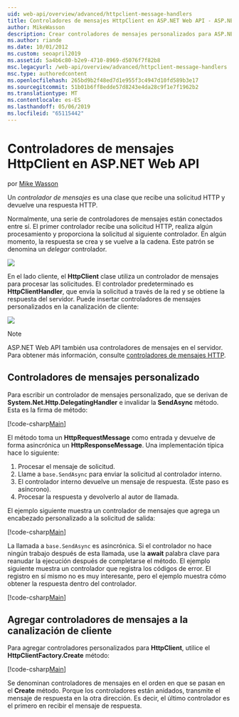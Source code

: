 ```yaml
---
uid: web-api/overview/advanced/httpclient-message-handlers
title: Controladores de mensajes HttpClient en ASP.NET Web API - ASP.NET 4.x
author: MikeWasson
description: Crear controladores de mensajes personalizados para ASP.NET Web API en ASP.NET 4.x
ms.author: riande
ms.date: 10/01/2012
ms.custom: seoapril2019
ms.assetid: 5a4b6c80-b2e9-4710-8969-d5076f7f82b8
msc.legacyurl: /web-api/overview/advanced/httpclient-message-handlers
msc.type: authoredcontent
ms.openlocfilehash: 265bd9b2f48ed7d1e955f3c4947d10fd589b3e17
ms.sourcegitcommit: 51b01b6ff8edde57d8243e4da28c9f1e7f1962b2
ms.translationtype: MT
ms.contentlocale: es-ES
ms.lasthandoff: 05/06/2019
ms.locfileid: "65115442"
---
```

# <a name="httpclient-message-handlers-in-aspnet-web-api"></a>Controladores de mensajes HttpClient en ASP.NET Web API

por [Mike Wasson](https://github.com/MikeWasson)

Un *controlador de mensajes* es una clase que recibe una solicitud HTTP y devuelve una respuesta HTTP.

Normalmente, una serie de controladores de mensajes están conectados entre sí. El primer controlador recibe una solicitud HTTP, realiza algún procesamiento y proporciona la solicitud al siguiente controlador. En algún momento, la respuesta se crea y se vuelve a la cadena. Este patrón se denomina un *delegar* controlador.

![](httpclient-message-handlers/_static/image1.png)

En el lado cliente, el **HttpClient** clase utiliza un controlador de mensajes para procesar las solicitudes. El controlador predeterminado es **HttpClientHandler**, que envía la solicitud a través de la red y se obtiene la respuesta del servidor. Puede insertar controladores de mensajes personalizados en la canalización de cliente:

![](httpclient-message-handlers/_static/image2.png)

> [!NOTE]
> ASP.NET Web API también usa controladores de mensajes en el servidor. Para obtener más información, consulte [controladores de mensajes HTTP](http-message-handlers.md).

## <a name="custom-message-handlers"></a>Controladores de mensajes personalizado

Para escribir un controlador de mensajes personalizado, que se derivan de **System.Net.Http.DelegatingHandler** e invalidar la **SendAsync** método. Esta es la firma de método:

[!code-csharp[Main](httpclient-message-handlers/samples/sample1.cs)]

El método toma un **HttpRequestMessage** como entrada y devuelve de forma asincrónica un **HttpResponseMessage**. Una implementación típica hace lo siguiente:

1. Procesar el mensaje de solicitud.
2. Llame a `base.SendAsync` para enviar la solicitud al controlador interno.
3. El controlador interno devuelve un mensaje de respuesta. (Este paso es asíncrono).
4. Procesar la respuesta y devolverlo al autor de llamada.

El ejemplo siguiente muestra un controlador de mensajes que agrega un encabezado personalizado a la solicitud de salida:

[!code-csharp[Main](httpclient-message-handlers/samples/sample2.cs)]

La llamada a `base.SendAsync` es asincrónica. Si el controlador no hace ningún trabajo después de esta llamada, use la **await** palabra clave para reanudar la ejecución después de completarse el método. El ejemplo siguiente muestra un controlador que registra los códigos de error. El registro en sí mismo no es muy interesante, pero el ejemplo muestra cómo obtener la respuesta dentro del controlador.

[!code-csharp[Main](httpclient-message-handlers/samples/sample3.cs?highlight=10,13)]

## <a name="adding-message-handlers-to-the-client-pipeline"></a>Agregar controladores de mensajes a la canalización de cliente

Para agregar controladores personalizados para **HttpClient**, utilice el **HttpClientFactory.Create** método:

[!code-csharp[Main](httpclient-message-handlers/samples/sample4.cs)]

Se denominan controladores de mensajes en el orden en que se pasan en el **Create** método. Porque los controladores están anidados, transmite el mensaje de respuesta en la otra dirección. Es decir, el último controlador es el primero en recibir el mensaje de respuesta.
